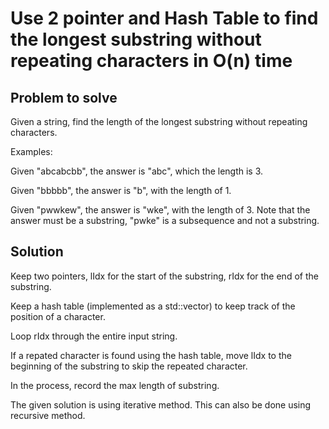 # Use 2 pointer and Hash Table to find the longest substring without repeating characters in O(n) time

## Problem to solve
Given a string, find the length of the longest substring without repeating characters.

Examples:

Given "abcabcbb", the answer is "abc", which the length is 3.

Given "bbbbb", the answer is "b", with the length of 1.

Given "pwwkew", the answer is "wke", with the length of 3. Note that the answer must be a substring, "pwke" is a subsequence and not a substring.

## Solution

Keep two pointers, lIdx for the start of the substring, rIdx for the end of the substring. 

Keep a hash table (implemented as a std::vector) to keep track of the position of a character. 

Loop rIdx through the entire input string. 

If a repated character is found using the hash table, move lIdx to the beginning of the substring to skip the repeated character. 

In the process, record the max length of substring.

The given solution is using iterative method. This can also be done using recursive method.

